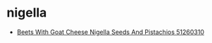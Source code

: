 # nigella

 * [Beets With Goat Cheese Nigella Seeds And Pistachios 51260310](../../index/b/beets-with-goat-cheese-nigella-seeds-and-pistachios-51260310.json)
